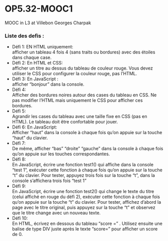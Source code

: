 # OP5.32-MOOC1
MOOC in L3 at Villebon Georges Charpak


### Liste des defis :
 * Défi 1: EN HTML uniquement: \
    afficher un tableau 4 fois 4 (sans traits ou bordures) avec des étoiles dans chaque case.
 * Défi 2: En HTML et CSS: \
    afficher un titre au dessus du tableau de couleur rouge. Vous devez utiliser le CSS pour configurer la couleur rouge, pas l’HTML. 
 * Défi 3: En JavaScript : \
    afficher “bonjour” dans la console.
 * Défi 4: \
    Afficher des bordures noires autour des cases du tableau en CSS. Ne pas modifier l’HTML mais uniquement le CSS pour afficher ces bordures.
 * Défi 5: \
    Agrandir les cases du tableau avec une taille fixe en CSS (pas en HTML). Le tableau doit être confortable pour jouer.
 * Défi 6: En JavaScript: \
    Afficher “haut” dans la console à chaque fois qu’on appuie sur la touche “haut” du clavier.
 * Défi 7: \
    De même, afficher “bas” “droite” “gauche” dans la console à chaque fois qu’on appuie sur les touches correspondantes.
 * Défi 8: \
    En JavaScript, écrire une fonction test1() qui affiche dans la console “test 1”, exécuter cette fonction à chaque fois qu’on appuie sur la touche “t” du clavier. Pour tester, appuyez trois fois sur la touche “t”, dans la console s’affichera trois fois “test 1”
 * Défi 9: \
    En JavaScript, écrire une fonction test2() qui change le texte du titre (celui affiché en rouge du défi 2), exécuter cette fonction à chaque fois qu’on appuie sur la touche “t” du clavier. Pour tester, affichez d’abord la page avec le titre original, puis appuyez sur la touche “t” et observez que le titre change avec un nouveau texte.
 * Défi 10: \
    En HTML, écrivez en dessous du tableau  “score =” .  Utilisez ensuite une balise de type DIV juste après le texte “score=” pour afficher un score de 0. 
